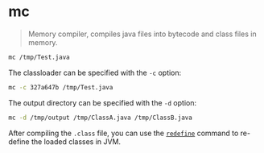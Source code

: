 mc
===

> Memory compiler, compiles java files into bytecode and class files in memory.

```bash
mc /tmp/Test.java
```

The classloader can be specified with the `-c` option:

```bash
mc -c 327a647b /tmp/Test.java
```

The output directory can be specified with the `-d` option:

```bash
mc -d /tmp/output /tmp/ClassA.java /tmp/ClassB.java
```

After compiling the `.class` file, you can use the [`redefine`](redefine.md) command to re-define the loaded classes in JVM.